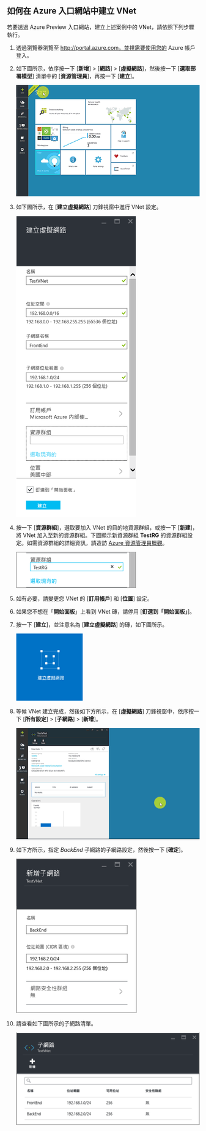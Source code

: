 ## 如何在 Azure 入口網站中建立 VNet

若要透過 Azure Preview 入口網站，建立上述案例中的 VNet，請依照下列步驟執行。

1. 透過瀏覽器瀏覽至 http://portal.azure.com，並視需要使用您的 Azure 帳戶登入。
2. 如下圖所示，依序按一下 [**新增**] > [**網路**] > [**虛擬網路**]，然後按一下 [**選取部署模型**] 清單中的 [**資源管理員**]，再按一下 [**建立**]。

	![在 Azure 入口網站中建立 VNet](./media/virtual-networks-create-vnet-arm-pportal-include/vnet-create-arm-pportal-figure1.gif)

3. 如下圖所示，在 [**建立虛擬網路**] 刀鋒視窗中進行 VNet 設定。

	![建立虛擬網路的刀鋒視窗](./media/virtual-networks-create-vnet-arm-pportal-include/vnet-create-arm-pportal-figure2.png)

4. 按一下 [**資源群組**]，選取要加入 VNet 的目的地資源群組，或按一下 [**新建**]，將 VNet 加入至新的資源群組。下圖顯示新資源群組 **TestRG** 的資源群組設定。如需資源群組的詳細資訊，請造訪 [Azure 資源管理員概觀](../articles/resource-group-overview.md#resource-groups)。

	![資源群組](./media/virtual-networks-create-vnet-arm-pportal-include/vnet-create-arm-pportal-figure3.png)

5. 如有必要，請變更您 VNet 的 [**訂用帳戶**] 和 [**位置**] 設定。

6. 如果您不想在「**開始面板**」上看到 VNet 磚，請停用 [**釘選到「開始面板」**]。

7. 按一下 [**建立**]，並注意名為 [**建立虛擬網路**] 的磚，如下圖所示。

	![建立虛擬網路磚](./media/virtual-networks-create-vnet-arm-pportal-include/vnet-create-arm-pportal-figure4.png)

8. 等候 VNet 建立完成，然後如下方所示，在 [**虛擬網路**] 刀鋒視窗中，依序按一下 [**所有設定**] > [**子網路**] > [**新增**]。

	![在 Azure 入口網站中新增子網路](./media/virtual-networks-create-vnet-arm-pportal-include/vnet-create-arm-pportal-figure5.gif)

9. 如下方所示，指定 *BackEnd* 子網路的子網路設定，然後按一下 [**確定**]。

	![子網路設定](./media/virtual-networks-create-vnet-arm-pportal-include/vnet-create-arm-pportal-figure6.png)

10. 請查看如下圖所示的子網路清單。

	![VNet 中的子網路清單](./media/virtual-networks-create-vnet-arm-pportal-include/vnet-create-arm-pportal-figure7.png)

<!---HONumber=AcomDC_0615_2016-->